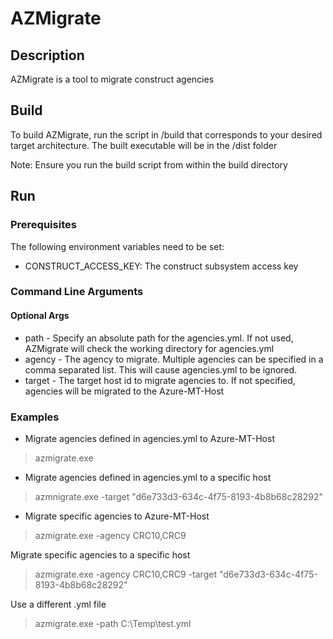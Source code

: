 # AZMigrate

## Description

AZMigrate is a tool to migrate construct agencies

## Build
To build AZMigrate, run the script in /build that corresponds to your desired target architecture. 
The built executable will be in the /dist folder

Note: Ensure you run the build script from within the build directory

## Run
### Prerequisites
The following environment variables need to be set:
- CONSTRUCT_ACCESS_KEY: The construct subsystem access key
### Command Line Arguments
#### Optional Args
- path - Specify an absolute path for the agencies.yml. If not used, AZMigrate will check the working directory for agencies.yml
- agency - The agency to migrate. Multiple agencies can be specified in a comma separated list. This will cause agencies.yml to be ignored.
- target - The target host id to migrate agencies to. If not specified, agencies will be migrated to the Azure-MT-Host
### Examples
- Migrate agencies defined in agencies.yml to Azure-MT-Host
> azmigrate.exe

- Migrate agencies defined in agencies.yml to a specific host
> azmnigrate.exe -target "d6e733d3-634c-4f75-8193-4b8b68c28292"

- Migrate specific agencies to Azure-MT-Host
> azmigrate.exe -agency CRC10,CRC9

Migrate specific agencies to a specific host 
> azmigrate.exe -agency CRC10,CRC9 -target "d6e733d3-634c-4f75-8193-4b8b68c28292"

Use a different .yml file
> azmigrate.exe -path C:\Temp\test.yml